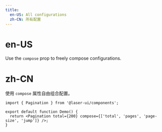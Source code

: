 ```yaml
---
title:
  en-US: All configurations
  zh-CN: 所有配置
---
```


# en-US

Use the `compose` prop to freely compose configurations.

# zh-CN

使用 `compose` 属性自由组合配置。

```tsx
import { Pagination } from '@laser-ui/components';

export default function Demo() {
  return <Pagination total={200} compose={['total', 'pages', 'page-size', 'jump']} />;
}
```
